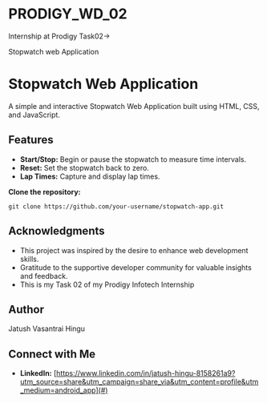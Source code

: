 # PRODIGY_WD_02

Internship at Prodigy Task02-> 

Stopwatch web Application

# Stopwatch Web Application

A simple and interactive Stopwatch Web Application built using HTML, CSS, and JavaScript.

## Features

- **Start/Stop:** Begin or pause the stopwatch to measure time intervals.
- **Reset:** Set the stopwatch back to zero.
- **Lap Times:** Capture and display lap times.

**Clone the repository:**

    git clone https://github.com/your-username/stopwatch-app.git

## Acknowledgments

- This project was inspired by the desire to enhance web development skills.
- Gratitude to the supportive developer community for valuable insights and feedback.
- This is my Task 02 of my Prodigy Infotech Internship


## Author

Jatush Vasantrai Hingu

## Connect with Me

- **LinkedIn:** [https://www.linkedin.com/in/jatush-hingu-8158261a9?utm_source=share&utm_campaign=share_via&utm_content=profile&utm_medium=android_app](#)
